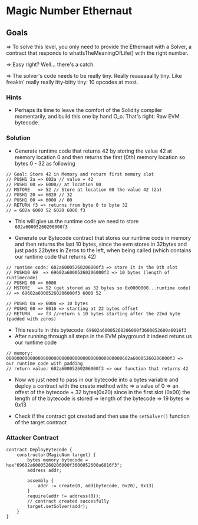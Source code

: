 # Magic Number Ethernaut

## Goals

=> To solve this level, you only need to provide the Ethernaut with a Solver, a contract that responds to whatIsTheMeaningOfLife() with the right number.

=> Easy right? Well... there's a catch.

=> The solver's code needs to be really tiny. Really reaaaaaallly tiny. Like freakin' really really itty-bitty tiny: 10 opcodes at most.

### Hints

- Perhaps its time to leave the comfort of the Solidity compiler momentarily, and build this one by hand O_o. That's right: Raw EVM bytecode.

### Solution

- Generate runtime code that returns 42 by storing the value 42 at memory location 0 and then returns the first (0th) memory location so bytes 0 - 32 as following

```assembly
// Goal: Store 42 in Memory and return first memory slot
// PUSH1 2a => 602a // value = 42
// PUSH1 00 => 6000// at location 00
// MSTORE   => 52 // Store at location 00 the value 42 (2a)
// PUSH1 20 => 6020 // 32
// PUSH1 00 => 6000 // 00
// RETURN f3 => returns from byte 0 to byte 32
// = 602a 6000 52 6020 6000 f3
```

- This will give us the runtime code we need to store `602a60005260206000f3`

- Generate our Bytecode contract that stores our runtime code in memory and then returns the last 10 bytes, since the evm stores in 32bytes and just pads 22bytes in Zeros to the left, when being called (which contains our runtime code that returns 42)

```assembly
// runtime code: 602a60005260206000f3 => store it in the 0th slot
// PUSH10 69  => 69602a60005260206000f3 => 10 bytes (length of runtimecode)
// PUSH1 00 => 6000
// MSTORE   => 52 (get stored as 32 bytes so 0x0000000...runtime code)
// => 69602a60005260206000f3 6000 52

// PUSH1 0a => 600a => 10 bytes
// PUSH1 60 => 6016 => starting at 22 bytes offset
// RETURN   => f3 //return s 10 bytes starting after the 22nd byte (padded with zeros)
```

- This results in this bytecode: `69602a60005260206000f3600052600a6016f3`
- After running through all steps in the EVM playground it indeed retuns us our runtime code

```solidity
// memory: 00000000000000000000000000000000000000000000602a60005260206000f3 => our runtime code with padding
// return value: 602a60005260206000f3 => our function that returns 42
```

- Now we just need to pass in our bytecode into a bytes variable and deploy a contract with the create method with:
  => a value of 0
  => an offest of the bytecode + 32 bytes(0x20) since in the first slot (0x00) the length of the bytecode is stored
  => length of the bytecode => 19 bytes => 0x13

- Check if the contract got created and then use the `setSolver()` function of the target contract

### Attacker Contract

```solidity
contract DeployBytecode {
    constructor(MagicNum target) {
        bytes memory bytecode = hex"69602a60005260206000f3600052600a6016f3";
        address addr;

        assembly {
            addr := create(0, add(bytecode, 0x20), 0x13)
        }
        require(addr != address(0));
        // contract created succesfully
        target.setSolver(addr);
    }
}
```
